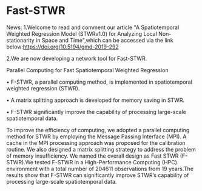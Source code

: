 # Fast-STWR
News: 
1.Welcome to read and comment our article "A Spatiotemporal Weighted Regression Model (STWRv1.0) for Analyzing Local Non-stationarity in Space and Time",which can be accessed via the link below:https://doi.org/10.5194/gmd-2019-292 

2.We are now developing a network tool for Fast-STWR. 

Parallel Computing for Fast Spatiotemporal Weighted Regression

• F-STWR, a parallel computing method, is implemented in spatiotemporal weighted regression (STWR).

• A matrix splitting approach is developed for memory saving in STWR.

• F-STWR significantly improve the capability of processing large-scale spatiotemporal data.

To improve the efficiency of computing, we adopted a parallel computing method for STWR by employing the Message Passing Interface (MPI). A cache in the MPI processing approach was proposed for the calibration routine. We also designed a matrix splitting strategy to address the problem of memory insufficiency. We named the overall design as Fast STWR (F-STWR).We tested F-STWR in a High-Performance Computing (HPC) environment with a total number of 204611 observations from 19 years.The results show that F-STWR can significantly improve STWR’s capability of processing large-scale spatiotemporal data. 
